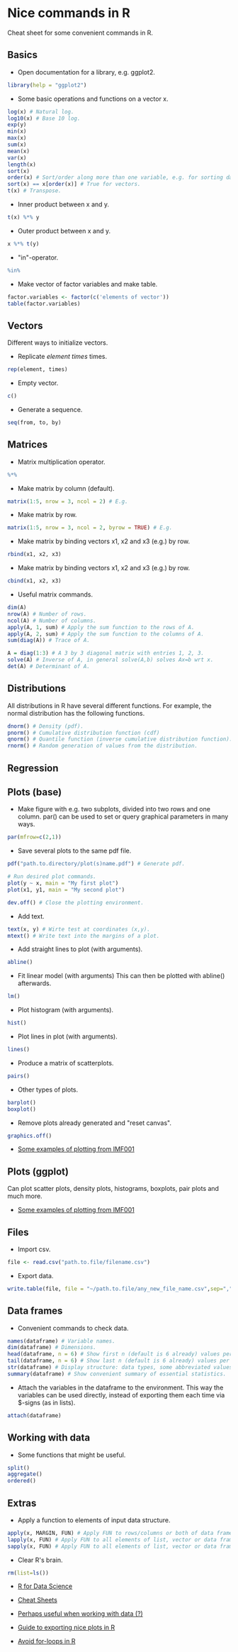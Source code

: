 # Nice commands in R

Cheat sheet for some convenient commands in R.

## Basics

- Open documentation for a library, e.g. ggplot2.
```R
library(help = "ggplot2")
```

- Some basic operations and functions on a vector x.
```R
log(x) # Natural log.
log10(x) # Base 10 log.
exp(y)
min(x)
max(x)
sum(x)
mean(x)
var(x)
length(x)
sort(x)
order(x) # Sort/order along more than one variable, e.g. for sorting data frames. 
sort(x) == x[order(x)] # True for vectors.
t(x) # Transpose.
```

- Inner product between x and y.
```R
t(x) %*% y
```

- Outer product between x and y.
```R
x %*% t(y)
```

- "in"-operator.
```R
%in%
```

- Make vector of factor variables and make table.
```R
factor.variables <- factor(c('elements of vector'))
table(factor.variables)
```

## Vectors

Different ways to initialize vectors.

- Replicate *element* *times* times.
```R
rep(element, times)
```

- Empty vector.
```R
c()
```

- Generate a sequence.
```R
seq(from, to, by)
```

## Matrices

- Matrix multiplication operator.
```R
%*%
```

- Make matrix by column (default).
```R
matrix(1:5, nrow = 3, ncol = 2) # E.g.
```

- Make matrix by row.
```R
matrix(1:5, nrow = 3, ncol = 2, byrow = TRUE) # E.g.
```

- Make matrix by binding vectors x1, x2 and x3 (e.g.) by row.
```R
rbind(x1, x2, x3)
```

- Make matrix by binding vectors x1, x2 and x3 (e.g.) by row.
```R
cbind(x1, x2, x3)
```

- Useful matrix commands.
```R
dim(A) 
nrow(A) # Number of rows.
ncol(A) # Number of columns.
apply(A, 1, sum) # Apply the sum function to the rows of A.
apply(A, 2, sum) # Apply the sum function to the columns of A.
sum(diag(A)) # Trace of A.

A = diag(1:3) # A 3 by 3 diagonal matrix with entries 1, 2, 3.
solve(A) # Inverse of A, in general solve(A,b) solves Ax=b wrt x.
det(A) # Determinant of A.
```

## Distributions

All distributions in R have several different functions. For example, the normal distribution has the following functions. 
```R
dnorm() # Density (pdf).
pnorm() # Cumulative distribution function (cdf)
qnorm() # Quantile function (inverse cumulative distribution function).
rnorm() # Random generation of values from the distribution.
```

## Regression

## Plots (base)

- Make figure with e.g. two subplots, divided into two rows and one column. par() can be used to set or query graphical parameters in many ways.  
```R
par(mfrow=c(2,1))
```

- Save several plots to the same pdf file.
```R
pdf("path.to.directory/plot(s)name.pdf") # Generate pdf. 

# Run desired plot commands.
plot(y ~ x, main = "My first plot")
plot(x1, y1, main = "My second plot")

dev.off() # Close the plotting environment. 
```

- Add text.
```R
text(x, y) # Wirte test at coordinates (x,y).
mtext() # Write text into the margins of a plot. 
```

- Add straight lines to plot (with arguments).
```R
abline()
```

- Fit linear model (with arguments) This can then be plotted with abline() afterwards.
```R
lm()
```

- Plot histogram (with arguments).
```R
hist()
```

- Plot lines in plot (with arguments).
```R
lines()
```

- Produce a matrix of scatterplots. 
```R
pairs()
```

- Other types of plots.
```R
barplot() 
boxplot()
```

- Remove plots already generated and "reset canvas".
```R
graphics.off()
```
- [Some examples of plotting from IMF001](plottingWithBaseR.R)


## Plots (ggplot)

Can plot scatter plots, density plots, histograms, boxplots, pair plots and much more. 

- [Some examples of plotting from IMF001](plottingWithGgplot2.R)


## Files

- Import csv.
```R
file <- read.csv("path.to.file/filename.csv")
```

- Export data.
```R
write.table(file, file = "~/path.to.file/any_new_file_name.csv",sep=",",quote = FALSE, row.names = F)
```

## Data frames

- Convenient commands to check data. 
```R
names(dataframe) # Variable names.
dim(dataframe) # Dimensions.
head(dataframe, n = 6) # Show first n (default is 6 already) values per column.
tail(dataframe, n = 6) # Show last n (default is 6 already) values per column.
str(dataframe) # Display structure: data types, some abbreviated values, etc. 
summary(dataframe) # Show convenient summary of essential statistics. 
```

- Attach the variables in the dataframe to the environment. This way the variables can be used directly, instead of exporting them each time via $-signs (as in lists).
```R
attach(dataframe)
```

## Working with data

- Some functions that might be useful.
```R
split()
aggregate()
ordered()
```

## Extras

- Apply a function to elements of input data structure.
```R
apply(x, MARGIN, FUN) # Apply FUN to rows/columns or both of data frame or matrix. Output: vector, list or array.
lapply(x, FUN) # Apply FUN to all elements of list, vector or data frame. Output: list.
sapply(x, FUN) # Apply FUN to all elements of list, vector or data frame. Output: vector or matrix. 
```
- Clear R's brain.
```R
rm(list=ls())
```
- [R for Data Science](https://r4ds.had.co.nz/index.html)

- [Cheat Sheets](https://rstudio.com/resources/cheatsheets/)

- [Perhaps useful when working with data (?)](https://www.datacamp.com/community/tutorials/r-data-import-tutorial?utm_source=adwords_ppc&utm_campaignid=898687156&utm_adgroupid=48947256715&utm_device=c&utm_keyword=&utm_matchtype=b&utm_network=g&utm_adpostion=&utm_creative=332602034349&utm_targetid=aud-392016246653:dsa-473406573035&utm_loc_interest_ms=&utm_loc_physical_ms=1010976&gclid=Cj0KCQjwhb36BRCfARIsAKcXh6EeW4E0Cx9E84WvjoWgjiR2fI5RysSu9kSOHJ90HFKXaRjqGM9-PPcaApoZEALw_wcB)

- [Guide to exporting nice plots in R](https://www.r-bloggers.com/2013/02/exporting-nice-plots-in-r/)

- [Avoid for-loops in R](https://www.r-bloggers.com/2013/01/for-loops-and-how-to-avoid-them/)
